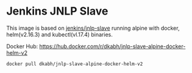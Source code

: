# Jenkins JNLP Slave

This image is based on [jenkins/jnlp-slave](https://hub.docker.com/r/jenkins/jnlp-slave/) running alpine with docker, helm(v2.16.3) and kubectl(vl.17.4) binaries.

Docker Hub: https://hub.docker.com/r/dkabh/jnlp-slave-alpine-docker-helm-v2

`docker pull dkabh/jnlp-slave-alpine-docker-helm-v2`
